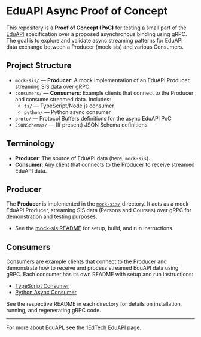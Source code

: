 # EduAPI Async Proof of Concept

This repository is a **Proof of Concept (PoC)** for testing a small part of the [EduAPI](https://www.1edtech.org/eduapi) specification over a proposed asynchronous binding using gRPC. The goal is to explore and validate async streaming patterns for EduAPI data exchange between a Producer (mock-sis) and various Consumers.

## Project Structure

- `mock-sis/` — **Producer**: A mock implementation of an EduAPI Producer, streaming SIS data over gRPC.
- `consumers/` — **Consumers**: Example clients that connect to the Producer and consume streamed data. Includes:
  - `ts/` — TypeScript/Node.js consumer
  - `python/` — Python async consumer
- `proto/` — Protocol Buffers definitions for the async EduAPI PoC
- `JSONSchemas/` — (If present) JSON Schema definitions

## Terminology
- **Producer**: The source of EduAPI data (here, `mock-sis`).
- **Consumer**: Any client that connects to the Producer to receive streamed EduAPI data.

## Producer

The **Producer** is implemented in the [`mock-sis/`](mock-sis/README.md) directory. It acts as a mock EduAPI Producer, streaming SIS data (Persons and Courses) over gRPC for demonstration and testing purposes.

- See the [mock-sis README](mock-sis/README.md) for setup, build, and run instructions.

## Consumers

Consumers are example clients that connect to the Producer and demonstrate how to receive and process streamed EduAPI data using gRPC. Each consumer has its own README with setup and run instructions:

- [TypeScript Consumer](consumers/ts/README.md)
- [Python Async Consumer](consumers/python/README.md)

See the respective README in each directory for details on installation, running, and regenerating gRPC code.

---

For more about EduAPI, see the [1EdTech EduAPI page](https://www.1edtech.org/eduapi).
